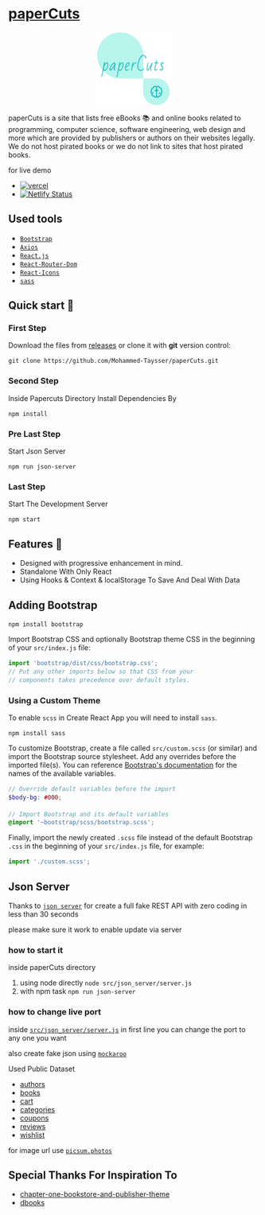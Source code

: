 # [paperCuts][vercel-live]

<div style='text-align:center;'>
  <a href='https://papercuts.vercel.app/'>
    <img src='src/assets/img/favicon.png' height='150px' style='display:block;margin: auto;'>
  </a>
</div>

paperCuts is a site that lists free eBooks 📚 and online books related to programming, computer science, software engineering, web design and more which are provided by publishers or authors on their websites legally. We do not host pirated books or we do not link to sites that host pirated books.

for live demo

- [![vercel](https://img.shields.io/badge/-vercel-05122A?style=plastic&logo=vercel)][vercel-live]
- [![Netlify Status](https://api.netlify.com/api/v1/badges/e892e00f-462d-447b-8941-f45d11701c94/deploy-status)][netlify-live]

[vercel-live]: https://papercuts.vercel.app/
[netlify-live]: https://papercuts-project.netlify.app/

## Used tools

- [`Bootstrap`](https://getbootstrap.com/)
- [`Axios`](https://axios-http.com/)
- [`React.js`](https://reactjs.org/)
- [`React-Router-Dom`](https://reactrouter.com/docs/en/v6/getting-started/tutorial)
- [`React-Icons`](https://react-icons.github.io/react-icons)
- [`sass`](https://sass-lang.com/)

## Quick start 🚀

### First Step

Download the files from [releases](https://github.com/Mohammed-Taysser/paperCuts/releases) or clone it with **git** version control:

```shell
git clone https://github.com/Mohammed-Taysser/paperCuts.git
```

### Second Step

Inside Papercuts Directory Install Dependencies By

```shell
npm install
```

### Pre Last Step

Start Json Server

```shell
npm run json-server
```

### Last Step

Start The Development Server

```shell
npm start
```

## Features 💬

- Designed with progressive enhancement in mind.
- Standalone With Only React
- Using Hooks & Context & localStorage To Save And Deal With Data

## Adding Bootstrap

```shell
npm install bootstrap
```

Import Bootstrap CSS and optionally Bootstrap theme CSS in the beginning of your `src/index.js` file:

```js
import 'bootstrap/dist/css/bootstrap.css';
// Put any other imports below so that CSS from your
// components takes precedence over default styles.
```

### Using a Custom Theme

To enable `scss` in Create React App you will need to install `sass`.

```shell
npm install sass
```

To customize Bootstrap, create a file called `src/custom.scss` (or similar) and import the Bootstrap source stylesheet. Add any overrides before the imported file(s). You can reference [Bootstrap's documentation](https://getbootstrap.com/docs/4.6/getting-started/theming/#variable-defaults) for the names of the available variables.

```scss
// Override default variables before the import
$body-bg: #000;

// Import Bootstrap and its default variables
@import '~bootstrap/scss/bootstrap.scss';
```

Finally, import the newly created `.scss` file instead of the default Bootstrap `.css` in the beginning of your `src/index.js` file, for example:

```js
import './custom.scss';
```

## Json Server

Thanks to [`json server`](https://www.npmjs.com/package/json-server) for create a full fake REST API with zero coding in less than 30 seconds

please make sure it work to enable update via server

### how to start it

inside paperCuts directory

1. using node directly `node src/json_server/server.js`
2. with npm task `npm run json-server`

### how to change live port

inside [`src/json_server/server.js`](https://github.com/Mohammed-Taysser/paperCuts/blob/a6a2357d838063f6641a75b98485f388d8d608f3/src/json_server/server.js#L1) in first line you can change the port to any one you want

also create fake json using [`mockaroo`](https://mockaroo.com/)

Used Public Dataset

- [authors](https://mockaroo.com/8b7588a0)
- [books](https://mockaroo.com/2ae647e0)
- [cart](https://mockaroo.com/b5bf7990)
- [categories](https://mockaroo.com/386903)
- [coupons](https://mockaroo.com/fb04ecc0)
- [reviews](https://mockaroo.com/2ae647e0)
- [wishlist](https://mockaroo.com/b5bf7990)

for image url use [`picsum.photos`](https://picsum.photos/)

## Special Thanks For Inspiration To

- [chapter-one-bookstore-and-publisher-theme](https://themeforest.net/item/chapterone-bookstore-and-publisher-theme/24715791)
- [dbooks](https://www.dbooks.org/)
